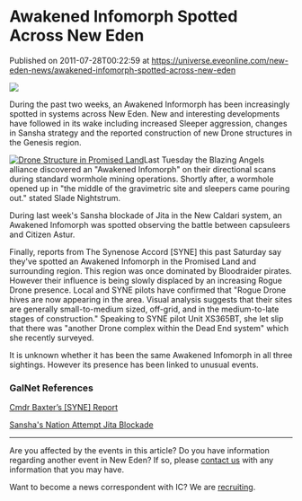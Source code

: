 # Awakened Infomorph Spotted Across New Eden
Published on 2011-07-28T00:22:59 at https://universe.eveonline.com/new-eden-news/awakened-infomorph-spotted-across-new-eden

![](http://www.eve-ic.net/media/assets/icarticlebanner.png)  
  
​During the past two weeks, an Awakened Informorph has been increasingly spotted in systems across New Eden. New and interesting developments have followed in its wake including increased Sleeper aggression, changes in Sansha strategy and the reported construction of new Drone structures in the Genesis region.  
  
[![Drone Structure in Promised Land](http://www.eve-ic.net/media/articles/4681/4681-drone1thumb.png)](http://www.eve-ic.net/media/igbd/igbd.php?faction=ic&url=http://www.eve-ic.net/media/articles/4681/4681-drone1.png)​Last Tuesday the Blazing Angels alliance discovered an "Awakened Infomorph" on their directional scans during standard wormhole mining operations. Shortly after, a wormhole opened up in "the middle of the gravimetric site and sleepers came pouring out." stated Slade Nightstrum.  
  
​During last week's Sansha blockade of Jita in the New Caldari system, an Awakened Infomorph was spotted observing the battle between capsuleers and Citizen Astur.  
  
​Finally, reports from The Synenose Accord [SYNE] this past Saturday say they've spotted an Awakened Infomorph in the Promised Land and surrounding region. This region was once dominated by Bloodraider pirates. However their influence is being slowly displaced by an increasing Rogue Drone presence. Local and SYNE pilots have confirmed that "Rogue Drone hives are now appearing in the area. Visual analysis suggests that their sites are generally small-to-medium sized, off-grid, and in the medium-to-late stages of construction." Speaking to SYNE pilot Unit XS365BT, she let slip that there was "another Drone complex within the Dead End system" which she recently surveyed.  
  
​It is unknown whether it has been the same Awakened Infomorph in all three sightings. However its presence has been linked to unusual events.

### GalNet References

[Cmdr Baxter’s [SYNE] Report](http://www.eveonline.com/ingameboard.asp?a=topic&threadID=1555130)  
  
[Sansha's Nation Attempt Jita Blockade](http://www.eveonline.com/news.asp?a=single&nid=4675&tid=7)

* * *

Are you affected by the events in this article? Do you have information regarding another event in New Eden? If so, please [contact us](http://www.eveonline.com/news.asp?a=submitrp) with any information that you may have.  
  
Want to become a news correspondent with IC? We are [recruiting](http://www.eveonline.com/isd.asp).
